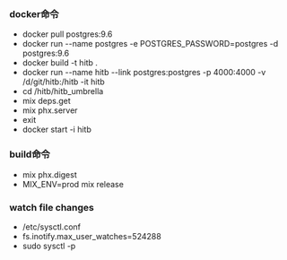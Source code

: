 ### docker命令
* docker pull postgres:9.6
* docker run --name postgres -e POSTGRES_PASSWORD=postgres -d postgres:9.6
* docker build -t hitb .
* docker run --name hitb --link postgres:postgres -p 4000:4000 -v /d/git/hitb:/hitb -it hitb
* cd /hitb/hitb_umbrella
* mix deps.get
* mix phx.server
* exit
* docker start -i hitb

### build命令
* mix phx.digest
* MIX_ENV=prod mix release

### watch file changes
* /etc/sysctl.conf
* fs.inotify.max_user_watches=524288
* sudo sysctl -p
